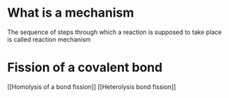 # What is a mechanism
The sequence of steps through which a reaction is supposed to take place is called reaction mechanism

# Fission of a covalent bond
[[Homolysis of a bond fission]]
[[Heterolysis bond fission]]
